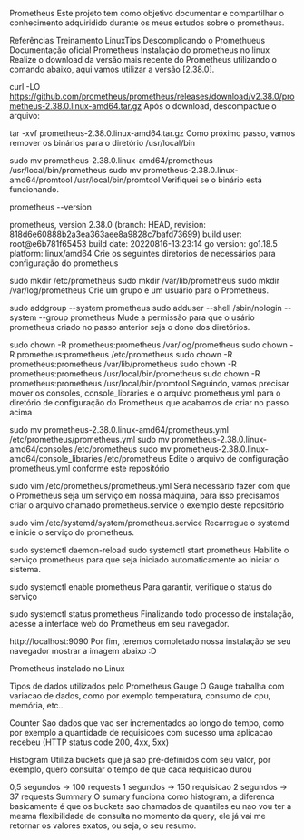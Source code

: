 Prometheus
Este projeto tem como objetivo documentar e compartilhar o conhecimento adquiridido durante os meus estudos sobre o prometheus.

Referências
Treinamento LinuxTips Descomplicando o Promethueus
Documentação oficial Prometheus
Instalação do prometheus no linux
Realize o download da versão mais recente do Prometheus utilizando o comando abaixo, aqui vamos utilizar a versão [2.38.0].

curl -LO https://github.com/prometheus/prometheus/releases/download/v2.38.0/prometheus-2.38.0.linux-amd64.tar.gz
Após o download, descompactue o arquivo:

tar -xvf prometheus-2.38.0.linux-amd64.tar.gz
Como próximo passo, vamos remover os binários para o diretório /usr/local/bin

sudo mv prometheus-2.38.0.linux-amd64/prometheus /usr/local/bin/prometheus
sudo mv prometheus-2.38.0.linux-amd64/promtool /usr/local/bin/promtool
Verifiquei se o binário está funcionando.

prometheus --version

prometheus, version 2.38.0 (branch: HEAD, revision: 818d6e60888b2a3ea363aee8a9828c7bafd73699)
  build user:       root@e6b781f65453
  build date:       20220816-13:23:14
  go version:       go1.18.5
  platform:         linux/amd64
Crie os seguintes diretórios de necessários para configuração do prometheus

sudo mkdir /etc/prometheus
sudo mkdir /var/lib/prometheus
sudo mkdir /var/log/prometheus
Crie um grupo e um usuário para o Prometheus.

sudo addgroup --system prometheus
sudo adduser --shell /sbin/nologin --system --group prometheus
Mude a permissão para que o usário prometheus criado no passo anterior seja o dono dos diretórios.

sudo chown -R prometheus:prometheus /var/log/prometheus
sudo chown -R prometheus:prometheus /etc/prometheus
sudo chown -R prometheus:prometheus /var/lib/prometheus
sudo chown -R prometheus:prometheus /usr/local/bin/prometheus
sudo chown -R prometheus:prometheus /usr/local/bin/promtool
Seguindo, vamos precisar mover os consoles, console_libraries e o arquivo prometheus.yml para o diretório de configuração do Prometheus que acabamos de criar no passo acima

sudo mv prometheus-2.38.0.linux-amd64/prometheus.yml /etc/prometheus/prometheus.yml
sudo mv prometheus-2.38.0.linux-amd64/consoles /etc/prometheus
sudo mv prometheus-2.38.0.linux-amd64/console_libraries /etc/prometheus
Edite o arquivo de configuração prometheus.yml conforme este repositório

sudo vim /etc/prometheus/prometheus.yml
Será necessário fazer com que o Prometheus seja um serviço em nossa máquina, para isso precisamos criar o arquivo chamado prometheus.service o exemplo deste repositório

sudo vim /etc/systemd/system/prometheus.service
Recarregue o systemd e inicie o serviço do prometheus.

sudo systemctl daemon-reload
sudo systemctl start prometheus
Habilite o serviço prometheus para que seja iniciado automaticamente ao iniciar o sistema.

sudo systemctl enable prometheus
Para garantir, verifique o status do serviço

sudo systemctl status prometheus
Finalizando todo processo de instalação, acesse a interface web do Prometheus em seu navegador.

http://localhost:9090
Por fim, teremos completado nossa instalação se seu navegador mostrar a imagem abaixo :D

Prometheus instalado no Linux

Tipos de dados utilizados pelo Prometheus
Gauge
O Gauge trabalha com variacao de dados, como por exemplo temperatura, consumo de cpu, memória, etc..

Counter
Sao dados que vao ser incrementados ao longo do tempo, como por exemplo a quantidade de requisicoes com sucesso uma aplicacao recebeu (HTTP status code 200, 4xx, 5xx)

Histogram
Utiliza buckets que já sao pré-definidos com seu valor, por exemplo, quero consultar o tempo de que cada requisicao durou

0,5 segundos -> 100 requests
1 segundos -> 150 requisicao
2 segundos -> 37 requests
Summary
O sumary funciona como histogram, a diferenca basicamente é que os buckets sao chamados de quantiles eu nao vou ter a mesma flexibilidade de consulta no momento da query, ele já vai me retornar os valores exatos, ou seja, o seu resumo.
